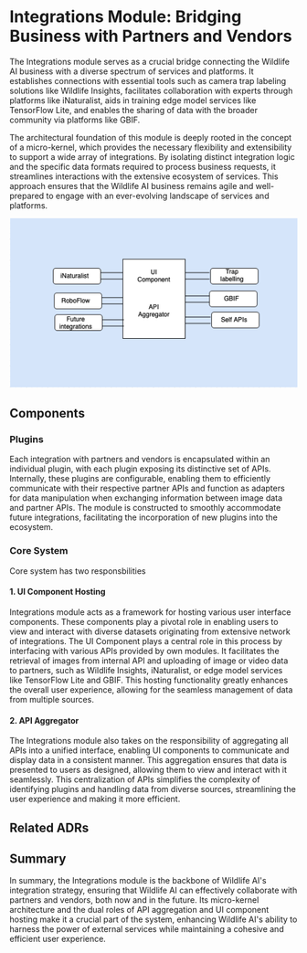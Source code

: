 # Integrations Module: Bridging Business with Partners and Vendors 

The Integrations module serves as a crucial bridge connecting the Wildlife AI business with a diverse spectrum of services and platforms. It establishes connections with essential tools such as camera trap labeling solutions like Wildlife Insights, facilitates collaboration with experts through platforms like iNaturalist, aids in training edge model services like TensorFlow Lite, and enables the sharing of data with the broader community via platforms like GBIF.

The architectural foundation of this module is deeply rooted in the concept of a micro-kernel, which provides the necessary flexibility and extensibility to support a wide array of integrations. By isolating distinct integration logic and the specific data formats required to process business requests, it streamlines interactions with the extensive ecosystem of services. This approach ensures that the Wildlife AI business remains agile and well-prepared to engage with an ever-evolving landscape of services and platforms.

![Integrations module](../figures/integrations-module.png "Integrations module")

## Components

### Plugins

Each integration with partners and vendors is encapsulated within an individual plugin, with each plugin exposing its distinctive set of APIs. Internally, these plugins are configurable, enabling them to efficiently communicate with their respective partner APIs and function as adapters for data manipulation when exchanging information between image data and partner APIs. The module is constructed to smoothly accommodate future integrations, facilitating the incorporation of new plugins into the ecosystem.

### Core System
Core system has two responsbilities

#### 1. UI Component Hosting

Integrations module acts as a framework for hosting various user interface components. These components play a pivotal role in enabling users to view and interact with diverse datasets originating from extensive network of integrations. The UI Component plays a central role in this process by interfacing with various APIs provided by own modules. It facilitates the retrieval of images from internal API and uploading of image or video data to partners, such as Wildlife Insights, iNaturalist, or edge model services like TensorFlow Lite and GBIF. This hosting functionality greatly enhances the overall user experience, allowing for the seamless management of data from multiple sources.

#### 2. API Aggregator

The Integrations module also takes on the responsibility of aggregating all APIs into a unified interface, enabling UI components to communicate and display data in a consistent manner. This aggregation ensures that data is presented to users as designed, allowing them to view and interact with it seamlessly. This centralization of APIs simplifies the complexity of identifying plugins and handling data from diverse sources, streamlining the user experience and making it more efficient.


## Related ADRs


## Summary
In summary, the Integrations module is the backbone of Wildlife AI's integration strategy, ensuring that Wildlife AI can effectively collaborate with partners and vendors, both now and in the future. Its micro-kernel architecture and the dual roles of API aggregation and UI component hosting make it a crucial part of the system, enhancing Wildlife AI's ability to harness the power of external services while maintaining a cohesive and efficient user experience.